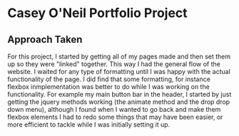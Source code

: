 # Casey O'Neil Portfolio Project


## Approach Taken
For this project, I started by getting all of my pages made and then set them up so they were "linked" together. This way I had the general flow of the website. I waited for any type of formatting until I was happy with the actual functionality of the page.
I did find that some formatting, for instance flexbox inmplementation was better to do while I was working on the functionality. For example my main button bar in the header, I started by just getting the jquery methods working (the animate method and the drop drop down menu), although I found when I wanted to go back and make them flexbox elements I had to redo some things that may have been easier, or more efficient to tackle while I was initially setting it up.
